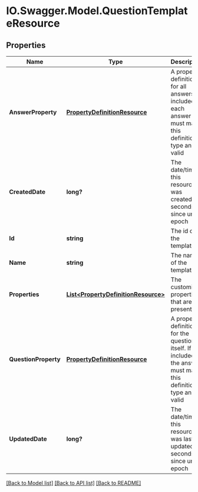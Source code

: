 # IO.Swagger.Model.QuestionTemplateResource
## Properties

Name | Type | Description | Notes
------------ | ------------- | ------------- | -------------
**AnswerProperty** | [**PropertyDefinitionResource**](PropertyDefinitionResource.md) | A property definition for all answers. If included each answer must match this definition&#39;s type and be valid | [optional] [default to null]
**CreatedDate** | **long?** | The date/time this resource was created in seconds since unix epoch | [optional] [default to null]
**Id** | **string** | The id of the template | [optional] [default to null]
**Name** | **string** | The name of the template | [default to null]
**Properties** | [**List&lt;PropertyDefinitionResource&gt;**](PropertyDefinitionResource.md) | The customized properties that are present | [optional] [default to null]
**QuestionProperty** | [**PropertyDefinitionResource**](PropertyDefinitionResource.md) | A property definition for the question itself. If included the answer must match this definition&#39;s type and be valid | [optional] [default to null]
**UpdatedDate** | **long?** | The date/time this resource was last updated in seconds since unix epoch | [optional] [default to null]

[[Back to Model list]](../README.md#documentation-for-models) [[Back to API list]](../README.md#documentation-for-api-endpoints) [[Back to README]](../README.md)

